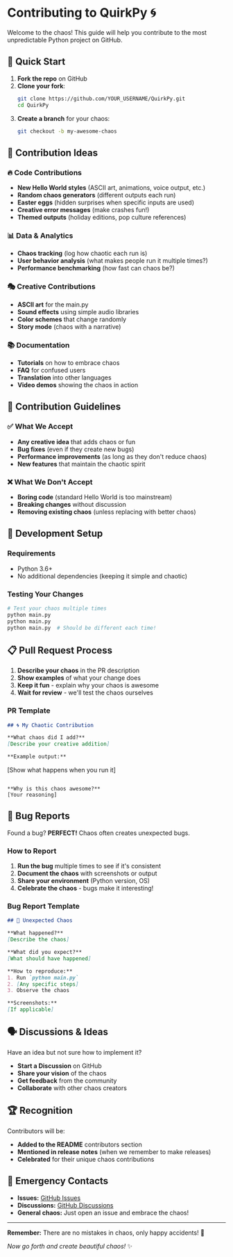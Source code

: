 # Contributing to QuirkPy 🌀

Welcome to the chaos! This guide will help you contribute to the most unpredictable Python project on GitHub.

## 🚀 Quick Start

1. **Fork the repo** on GitHub
2. **Clone your fork**:
   ```bash
   git clone https://github.com/YOUR_USERNAME/QuirkPy.git
   cd QuirkPy
   ```
3. **Create a branch** for your chaos:
   ```bash
   git checkout -b my-awesome-chaos
   ```

## 🎨 Contribution Ideas

### 🔥 Code Contributions
- **New Hello World styles** (ASCII art, animations, voice output, etc.)
- **Random chaos generators** (different outputs each run)
- **Easter eggs** (hidden surprises when specific inputs are used)
- **Creative error messages** (make crashes fun!)
- **Themed outputs** (holiday editions, pop culture references)

### 📊 Data & Analytics
- **Chaos tracking** (log how chaotic each run is)
- **User behavior analysis** (what makes people run it multiple times?)
- **Performance benchmarking** (how fast can chaos be?)

### 🎭 Creative Contributions
- **ASCII art** for the main.py
- **Sound effects** using simple audio libraries
- **Color schemes** that change randomly
- **Story mode** (chaos with a narrative)

### 📚 Documentation
- **Tutorials** on how to embrace chaos
- **FAQ** for confused users
- **Translation** into other languages
- **Video demos** showing the chaos in action

## 🎯 Contribution Guidelines

### ✅ What We Accept
- **Any creative idea** that adds chaos or fun
- **Bug fixes** (even if they create new bugs)
- **Performance improvements** (as long as they don't reduce chaos)
- **New features** that maintain the chaotic spirit

### ❌ What We Don't Accept
- **Boring code** (standard Hello World is too mainstream)
- **Breaking changes** without discussion
- **Removing existing chaos** (unless replacing with better chaos)

## 🔧 Development Setup

### Requirements
- Python 3.6+
- No additional dependencies (keeping it simple and chaotic)

### Testing Your Changes
```bash
# Test your chaos multiple times
python main.py
python main.py
python main.py  # Should be different each time!
```

## 📋 Pull Request Process

1. **Describe your chaos** in the PR description
2. **Show examples** of what your change does
3. **Keep it fun** - explain why your chaos is awesome
4. **Wait for review** - we'll test the chaos ourselves

### PR Template
```markdown
## 🌀 My Chaotic Contribution

**What chaos did I add?**
[Describe your creative addition]

**Example output:**
```
[Show what happens when you run it]
```

**Why is this chaos awesome?**
[Your reasoning]
```

## 🐛 Bug Reports

Found a bug? **PERFECT!** Chaos often creates unexpected bugs.

### How to Report
1. **Run the bug** multiple times to see if it's consistent
2. **Document the chaos** with screenshots or output
3. **Share your environment** (Python version, OS)
4. **Celebrate the chaos** - bugs make it interesting!

### Bug Report Template
```markdown
## 🐛 Unexpected Chaos

**What happened?**
[Describe the chaos]

**What did you expect?**
[What should have happened]

**How to reproduce:**
1. Run `python main.py`
2. [Any specific steps]
3. Observe the chaos

**Screenshots:**
[If applicable]
```

## 🗣️ Discussions & Ideas

Have an idea but not sure how to implement it?

- **Start a Discussion** on GitHub
- **Share your vision** of the chaos
- **Get feedback** from the community
- **Collaborate** with other chaos creators

## 🏆 Recognition

Contributors will be:
- **Added to the README** contributors section
- **Mentioned in release notes** (when we remember to make releases)
- **Celebrated** for their unique chaos contributions

## 🚨 Emergency Contacts

- **Issues:** [GitHub Issues](https://github.com/Ratul345/QuirkPy/issues)
- **Discussions:** [GitHub Discussions](https://github.com/Ratul345/QuirkPy/discussions)
- **General chaos:** Just open an issue and embrace the chaos!

---

**Remember:** There are no mistakes in chaos, only happy accidents! 🎨

*Now go forth and create beautiful chaos!* ✨
